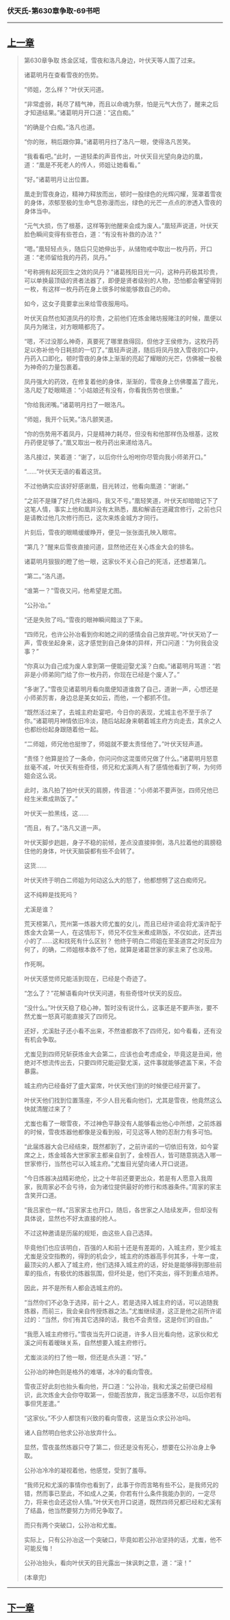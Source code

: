 ### 伏天氏-第630章争取-69书吧

--------
[上一章](./13fbc4c6e8be474483c3c0f716b77e1b.md)
--------


>
>
>
>第630章争取
>炼金区域，雪夜和洛凡身边，叶伏天等人围了过来。
>
>诸葛明月在查看雪夜的伤势。
>
>“师姐，怎么样？”叶伏天问道。
>
>“非常虚弱，耗尽了精气神，而且以命魂为祭，怕是元气大伤了，醒来之后才知道结果。”诸葛明月开口道：“这白痴。”
>
>“的确是个白痴。”洛凡也道。
>
>“你的账，稍后跟你算。”诸葛明月扫了洛凡一眼，使得洛凡苦笑。
>
>“我看看吧。”此时，一道轻柔的声音传出，叶伏天目光望向身边的凰，道：“凰是不死老人的传人，师姐让她看看。”
>
>“好。”诸葛明月让出位置。
>
>凰走到雪夜身边，精神力释放而出，顿时一股绿色的光辉闪耀，笼罩着雪夜的身体，浓郁至极的生命气息弥漫而出，绿色的光芒一点点的渗透入雪夜的身体当中。
>
>“元气大损，伤了根基，这样等到他醒来会成为废人。”凰轻声说道，叶伏天脸色瞬间变得有些苍白，道：“有没有补救的办法？”
>
>“嗯。”凰轻轻点头，随后只见她伸出手，从储物戒中取出一枚丹药，开口道：“老师留给我的丹药，凤丹。”
>
>“号称拥有起死回生之效的凤丹？”诸葛残阳目光一闪，这种丹药极其珍贵，可以单换最顶级的贤者法器了，即便是贤者级别的人物，恐怕都会奢望得到一枚，有这样一枚丹药在身上很多时候能够救自己的命。
>
>如今，这女子竟要拿出来给雪夜服用吗。
>
>叶伏天自然也知道凤丹的珍贵，之前他们在炼金赌坊报赌注的时候，凰便以凤丹为赌注，对方眼睛都亮了。
>
>“嗯，不过没那么神奇，真要死了哪里救得回，但他才王侯修为，这枚丹药足以弥补他今日耗损的一切了。”凰轻声说道，随后将凤丹放入雪夜的口中，丹药入口即化，顿时雪夜的身体上渐渐的亮起了耀眼的光芒，仿佛被一股极为神奇的力量包裹着。
>
>凤丹强大的药效，在修复着他的身体，渐渐的，雪夜身上仿佛覆盖了霞光，洛凡眨了眨眼睛道：“小姑娘还有没有，你看我伤势也很重。”
>
>“你给我闭嘴。”诸葛明月扫了一眼洛凡。
>
>“师姐，我开个玩笑。”洛凡颤笑道。
>
>“你的伤势用不着凤丹，只是精神力耗尽，但没有和他那样伤及根基，这枚丹药便足够了。”凰又取出一枚丹药出来递给洛凡。
>
>洛凡接过，笑着道：“谢了，以后你什么吩咐你尽管向我小师弟开口。”
>
>“……”叶伏天无语的看着这货。
>
>不过他确实应该好好感谢凰，目光转过，他看向凰道：“谢谢。”
>
>“之前不是赚了好几件法器吗，我又不亏。”凰轻笑道，叶伏天却暗暗记下了这笔人情，事实上他和凰并没有太熟悉，凰和解语在道藏宫修行，之前也只是请教过他几次修行而已，这次来炼金城方才同行。
>
>片刻后，雪夜的眼睛缓缓睁开，便见一张张面孔映入眼帘。
>
>“第几？”醒来后雪夜直接问道，显然他还在关心炼金大会的排名。
>
>诸葛明月狠狠的瞪了他一眼，这家伙不关心自己的死活，还想着第几。
>
>“第二。”洛凡道。
>
>“谁第一？”雪夜又问，他希望是尤图。
>
>“公孙冶。”
>
>“还是失败了吗。”雪夜的眼神瞬间黯淡了下来。
>
>“四师兄，也许公孙冶看到你和她之间的感情会自己放弃呢。”叶伏天劝了一声，雪夜坐起身来，这才感觉到自己身体的异样，开口问道：“为何我会没事？”
>
>“你真以为自己成为废人拿到第一便能迎娶尤溪？白痴。”诸葛明月骂道：“若非是小师弟同门给了你一枚丹药，你现在已经是个废人了。”
>
>“多谢了。”雪夜见诸葛明月看向凰便知道谁救了自己，道谢一声，心想还是小师弟厉害，身边总是美女如云，而他，一个都抓不住。
>
>“既然活过来了，去城主府赴宴吧，今日你的表现，尤城主也不至于杀了你。”诸葛明月神情依旧冷淡，随后站起身来朝着城主府方向走去，其余之人也都纷纷起身跟随着他一起。
>
>“二师姐，师兄他也挺惨了，师姐就不要太责怪他了。”叶伏天轻声道。
>
>“责怪？他算是捡了一条命，你问问你这混蛋师兄做了什么。”诸葛明月怒意丝毫不减，叶伏天有些奇怪，师兄和尤溪两人有了感情他看到了啊，为何师姐会这么说。
>
>此时，洛凡拍了拍叶伏天的肩膀，传音道：“小师弟不要声张，四师兄他已经生米煮成熟饭了。”
>
>叶伏天一脸黑线，这……
>
>“而且，有了。”洛凡又道一声。
>
>叶伏天脚步趔趄，身子不稳的前倾，差点没直接摔倒，洛凡拉着他的肩膀稳住他的身体，叶伏天脑袋都有些不会转了。
>
>这货……
>
>叶伏天终于明白二师姐为何动这么大的怒了，他都想劈了这白痴师兄。
>
>这不纯粹是找死吗？
>
>尤溪是谁？
>
>荒天榜第八，荒州第一炼器大师尤蚩的女儿，而且已经许诺会将尤溪许配于炼金大会第一人，在这情形下，师兄不仅生米煮成熟饭，不仅如此，还弄出小的了……这和找死有什么区别？
>他终于明白二师姐在至圣道宫之时反应为何了，的确，二师姐根本救不了他，就算是诸葛世家的家主来了也没用。
>
>作死啊。
>
>叶伏天感觉师兄能活到现在，已经是个奇迹了。
>
>“怎么了？”花解语看向叶伏天问道，有些奇怪叶伏天的反应。
>
>“没什么。”叶伏天稳了稳心神，暂时没有说什么，这事还是不要声张，要不然尤蚩一怒真可能直接灭了四师兄。
>
>还好，尤溪肚子还小看不出来，不然谁都救不了四师兄，如今看看，还有没有机会争取。
>
>尤蚩见到四师兄斩获炼金大会第二，应该也会考虑成全，毕竟这是丑闻，他绝对不想流传出去，只要四师兄能迎娶尤溪，这件事就能够遮盖下来，不会暴露。
>
>城主府内已经备好了盛大宴席，叶伏天他们到的时候便已经开宴了。
>
>叶伏天他们找到位置落座，不少人目光看向他们，尤其是雪夜，他竟然这么快就清醒过来了？
>
>尤蚩也看了一眼雪夜，不过神色平静没有人能够看出他心中所想，之前炼器的时候，雪夜炼器他都像是没看到般，可见这等人物的忍耐力有多可怕。
>
>“此届炼器大会已经结束，既然都到了，之前许诺的一切依旧有效，如今宴席之上，炼金城各大世家家主都亲自到了，金榜百人，皆可随意挑选入哪一世家修行，当然也可以入城主府。”尤蚩目光望向诸人开口说道。
>
>“今日炼器决战精彩绝伦，比之十年前还要更出众，若是有人愿意入我周家，我周家必不会亏待，会为诸位提供最好的修行和炼器条件。”周家的家主含笑开口道。
>
>“我吕家也一样。”吕家家主也开口，随后，各世家之人陆续发声，但却没有具体说，显然也不好太直接的抢人。
>
>不过这种邀请是历届的规矩，由这些人自己选择。
>
>毕竟他们也应该明白，百强的人和前十还是有差距的，入城主府，至少城主尤蚩是没空指教的，得到的机会少，城主府的炼器高手何其多，十年一度，最顶尖的人都入了城主府，他们选择入城主府的话，好处是能够得到那些前辈的指点，有极优的炼器氛围，但坏处是，他们不突出，得不到重点培养。
>
>因此，并不是所有人都会选城主府的。
>
>“当然你们不必急于选择，前十之人，若是选择入城主府的话，可以追随我炼器，而前三，我会亲自传授炼器之法。”尤蚩继续道，这正是他之前所许诺过的：“当然，你们有其它选择的话，我也不会责怪，这是你们的自由。”
>
>“我愿入城主府修行。”雪夜当先开口说道，许多人目光看向他，这家伙和尤溪之间有着暧昧关系，自然想要入城主府修行。
>
>尤蚩淡淡的扫了他一眼，但还是点头道：“好。”
>
>公孙冶的神色则是格外的难堪，冰冷的看向雪夜。
>
>雪夜正好此刻也抬头看向他，开口道：“公孙冶，我和尤溪之前便已经相识，此次炼金大会你夺取第一，但能否放弃，我定当感激不尽，以后你若有事但凭差遣。”
>
>“这家伙。”不少人都饶有兴致的看向雪夜，这是当众求公孙冶吗。
>
>诸人自然明白他求公孙冶放弃什么。
>
>显然，雪夜虽然炼器只夺了第二，但还是没有死心，想要在公孙冶身上争取。
>
>公孙冶冷冷的凝视着他，他感觉，受到了羞辱。
>
>“我师兄和尤溪的事情你也看到了，此事于你而言略有些不公，是我师兄的错，然而事已至此，不如成人之美，你若有什么条件我能办到的，一定尽力，将来也会还这份人情。”叶伏天也开口说道，既然四师兄都已经和尤溪有了结晶，他当然要努力为师兄争取了。
>
>而只有两个突破口，公孙冶和尤蚩。
>
>实际上，只有公孙冶这一个突破口，毕竟如若公孙冶坚持的话，尤蚩，他不可能反悔！
>
>公孙冶抬头，看向叶伏天的目光露出一抹讽刺之意，道：“滚！”
>
>(本章完)
>
>

--------
[下一章](./6be4aad8975b9c71d31b9b79bebd6d9c.md)
--------
